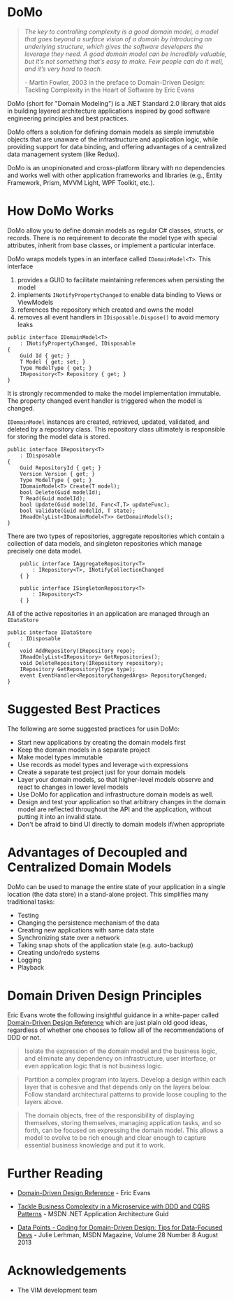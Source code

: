 #  DoMo 

> <i>The key to controlling complexity is a good domain model, a model that goes beyond a surface vision of a domain by introducing an underlying structure, which gives the software developers the leverage they need. A good domain model can be incredibly valuable, but it’s not something that’s easy to make. Few people can do it well, and it’s very hard to teach.</i> <p> - Martin Fowler, 2003 in the preface to Domain-Driven Design: Tackling Complexity in the Heart of Software by Eric Evans

 DoMo (short for "Domain Modeling") is a .NET Standard 2.0 library that aids in building layered architecture applications inspired by good software engineering principles and best practices. 

 DoMo offers a solution for defining domain models as simple immutable objects that are unaware of the infrastructure and application logic, while providing support for data binding, and offering advantages of a centralized data management system (like Redux).

 DoMo is an unopinionated and cross-platform library with no dependencies and works well with other application frameworks and libraries (e.g., Entity Framework, Prism, MVVM Light, WPF Toolkit, etc.).

# How  DoMo Works 

 DoMo allow you to define domain models as regular C# classes, structs, or records. There is no requirement to decorate the model type with special attributes, inherit from base classes, or implement a particular interface. 

 DoMo wraps models types in an interface called `IDomainModel<T>`. This interface 

1. provides a GUID to facilitate maintaining references when persisting the model
1. implements `INotifyPropertyChanged` to enable data binding to Views or ViewModels
1. references the repository which created and owns the model
1. removes all event handlers in `IDisposable.Dispose()` to avoid memory leaks

```
public interface IDomainModel<T> 
    : INotifyPropertyChanged, IDisposable
{
    Guid Id { get; }
    T Model { get; set; }
    Type ModelType { get; }
    IRepository<T> Repository { get; }
}
```

It is strongly recommended to make the model implementation immutable. The property changed event handler is triggered when the model is changed. 

`IDomainModel` instances are created, retrieved, updated, validated, and deleted by a repository class. This repository class ultimately is responsible for storing the model data is stored. 

```
public interface IRepository<T>
    : IDisposable
{
    Guid RepositoryId { get; }
    Version Version { get; }
    Type ModelType { get; }
    IDomainModel<T> Create(T model);
    bool Delete(Guid modelId);
    T Read(Guid modelId);
    bool Update(Guid modelId, Func<T,T> updateFunc);
    bool Validate(Guid modelId, T state);
    IReadOnlyList<IDomainModel<T>> GetDomainModels();
}
```

There are two types of repositories, aggregate repositories which contain a collection of data models, and singleton repositories which manage precisely one data model.

```
    public interface IAggregateRepository<T> 
        : IRepository<T>, INotifyCollectionChanged
    { }

    public interface ISingletonRepository<T> 
        : IRepository<T>
    { }
```

All of the active repositories in an application are managed through an `IDataStore`

```
public interface IDataStore
    : IDisposable
{
    void AddRepository(IRepository repo);
    IReadOnlyList<IRepository> GetRepositories();
    void DeleteRepository(IRepository repository);
    IRepository GetRepository(Type type);   
    event EventHandler<RepositoryChangedArgs> RepositoryChanged;
}
```

# Suggested Best Practices 

The following are some suggested practices for usin  DoMo: 

* Start new applications by creating the domain models first
* Keep the domain models in a separate project
* Make model types immutable
* Use records as model types and leverage `with` expressions
* Create a separate test project just for your domain models
* Layer your domain models, so that higher-level models observe and react to changes in lower level models
* Use DoMo for application and infrastructure domain models as well. 
* Design and test your application so that arbitrary changes in the domain model are reflected throughout the API and the application, without putting it into an invalid state. 
* Don't be afraid to bind UI directly to domain models if/when appropriate

# Advantages of Decoupled and Centralized Domain Models

DoMo can be used to manage the entire state of your application in a single location (the data store) in a stand-alone project. This simplifies many traditional tasks:

* Testing 
* Changing the persistence mechanism of the data 
* Creating new applications with same data state
* Synchronizing state over a network 
* Taking snap shots of the application state (e.g. auto-backup)
* Creating undo/redo systems
* Logging 
* Playback 

# Domain Driven Design Principles

Eric Evans wrote the following insightful guidance in a white-paper called [Domain-Driven Design Reference](https://www.domainlanguage.com/wp-content/uploads/2016/05/DDD_Reference_2015-03.pdf) which are just plain old good ideas, regardless of whether one chooses to follow all of the recommendations of DDD or not. 

> Isolate the expression of the domain model and the business logic, and eliminate any dependency on infrastructure, user interface, or even application logic that is not business logic. 

> Partition a complex program into layers. Develop a design within each layer that is cohesive and that depends only on the layers below. Follow standard architectural patterns to provide loose coupling to the layers above. 

> The domain objects, free of the responsibility of displaying themselves, storing themselves, managing application tasks, and so forth, can be focused on expressing the domain model. This allows a model to evolve to be rich enough and clear enough to capture essential business knowledge and put it to work. 


# Further Reading

* [Domain-Driven Design Reference](https://www.domainlanguage.com/wp-content/uploads/2016/05/DDD_Reference_2015-03.pdf) - Eric Evans

* [Tackle Business Complexity in a Microservice with DDD and CQRS Patterns](https://docs.microsoft.com/en-us/dotnet/architecture/microservices/microservice-ddd-cqrs-patterns/) - MSDN .NET Application Architecture Guid

* [Data Points - Coding for Domain-Driven Design: Tips for Data-Focused Devs](https://docs.microsoft.com/en-us/archive/msdn-magazine/2013/august/data-points-coding-for-domain-driven-design-tips-for-data-focused-devs) - Julie Lerhman, MSDN Magazine, Volume 28 Number 8 August 2013

# Acknowledgements 

* The VIM development team





